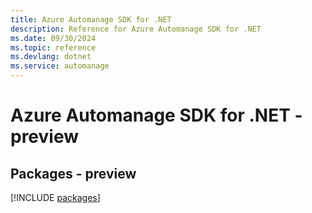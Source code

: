 ```yaml
---
title: Azure Automanage SDK for .NET
description: Reference for Azure Automanage SDK for .NET
ms.date: 09/30/2024
ms.topic: reference
ms.devlang: dotnet
ms.service: automanage
---
```

# Azure Automanage SDK for .NET - preview
## Packages - preview
[!INCLUDE [packages](automanage-index.md)]